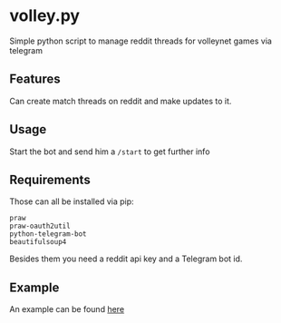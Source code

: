 # volley.py
Simple python script to manage reddit threads for volleynet games via telegram

## Features
Can create match threads on reddit and make updates to it.

## Usage
Start the bot and send him a `/start` to get further info

## Requirements
Those can all be installed via pip:
```
praw
praw-oauth2util
python-telegram-bot
beautifulsoup4
```
Besides them you need a reddit api key and a Telegram bot id.

## Example

An example can be found [here](https://www.reddit.com/r/test/comments/5d3gn7/match_thread_psv_volleyballgemeinschaft_salzburg/)

